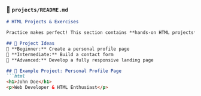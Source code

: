 ### 📄 `projects/README.md`  
```md
# HTML Projects & Exercises

Practice makes perfect! This section contains **hands-on HTML projects** to sharpen your skills.

## 📖 Project Ideas
🔹 **Beginner:** Create a personal profile page  
🔹 **Intermediate:** Build a contact form  
🔹 **Advanced:** Develop a fully responsive landing page  

## 📝 Example Project: Personal Profile Page
```html
<h1>John Doe</h1>
<p>Web Developer & HTML Enthusiast</p>

